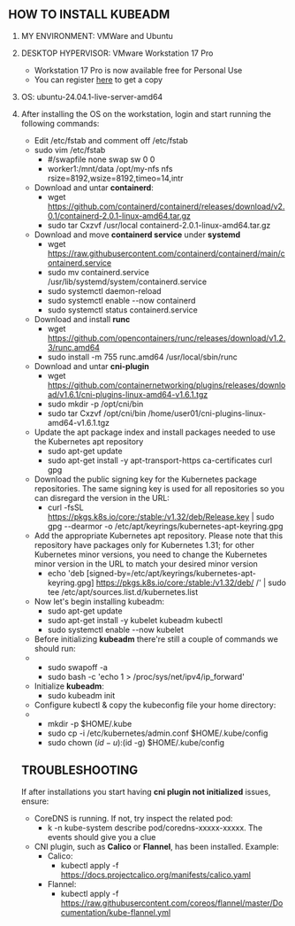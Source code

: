 ## HOW TO INSTALL KUBEADM

1. MY ENVIRONMENT: VMWare and Ubuntu 
2. DESKTOP HYPERVISOR: VMware Workstation 17 Pro
   - Workstation 17 Pro is now available free for Personal Use
   - You can register [here](https://profile.broadcom.com/web/registration) to get a copy
3. OS: ubuntu-24.04.1-live-server-amd64
4. After installing the OS on the workstation, login and start running the following commands:
   - Edit /etc/fstab and comment off /etc/fstab
   - sudo vim /etc/fstab
     - #/swapfile                               none            swap    sw              0       0
     - worker1:/mnt/data         /opt/my-nfs     nfs rsize=8192,wsize=8192,timeo=14,intr
   - Download and untar **containerd**:
     - wget https://github.com/containerd/containerd/releases/download/v2.0.1/containerd-2.0.1-linux-amd64.tar.gz
     - sudo tar Cxzvf /usr/local containerd-2.0.1-linux-amd64.tar.gz
   - Download and move **containerd service** under **systemd**
     - wget https://raw.githubusercontent.com/containerd/containerd/main/containerd.service
     - sudo mv containerd.service /usr/lib/systemd/system/containerd.service
     - sudo systemctl daemon-reload
     - sudo systemctl enable --now containerd
     - sudo systemctl status containerd.service
   - Download and install **runc**
     - wget https://github.com/opencontainers/runc/releases/download/v1.2.3/runc.amd64
     - sudo install -m 755 runc.amd64 /usr/local/sbin/runc
   - Download and untar **cni-plugin**
     - wget https://github.com/containernetworking/plugins/releases/download/v1.6.1/cni-plugins-linux-amd64-v1.6.1.tgz
     - sudo mkdir -p /opt/cni/bin
     - sudo tar Cxzvf /opt/cni/bin /home/user01/cni-plugins-linux-amd64-v1.6.1.tgz
   - Update the apt package index and install packages needed to use the Kubernetes apt repository
     - sudo apt-get update
     - sudo apt-get install -y apt-transport-https ca-certificates curl gpg
   - Download the public signing key for the Kubernetes package repositories. The same signing key is used for all repositories so you can disregard the version in the URL:
     - curl -fsSL https://pkgs.k8s.io/core:/stable:/v1.32/deb/Release.key | sudo gpg --dearmor -o /etc/apt/keyrings/kubernetes-apt-keyring.gpg
   - Add the appropriate Kubernetes apt repository. Please note that this repository have packages only for Kubernetes 1.31; for other Kubernetes minor versions, you need to change the Kubernetes minor version in the URL to match your desired minor version
     - echo 'deb [signed-by=/etc/apt/keyrings/kubernetes-apt-keyring.gpg] https://pkgs.k8s.io/core:/stable:/v1.32/deb/ /' | sudo tee /etc/apt/sources.list.d/kubernetes.list
   - Now let's begin installing kubeadm:
     - sudo apt-get update
     - sudo apt-get install -y kubelet kubeadm kubectl
     - sudo systemctl enable --now kubelet
   - Before initializing **kubeadm** there're still a couple of commands we should run:
   - - sudo swapoff -a
     - sudo bash -c 'echo 1 > /proc/sys/net/ipv4/ip_forward'
   - Initialize **kubeadm**:
     - sudo kubeadm init
   - Configure kubectl & copy the kubeconfig file your home directory:
   - - mkdir -p $HOME/.kube
     - sudo cp -i /etc/kubernetes/admin.conf $HOME/.kube/config
     - sudo chown $(id -u):$(id -g) $HOME/.kube/config
    
   ## TROUBLESHOOTING
   If after installations you start having **cni plugin not initialized** issues, ensure:

   - CoreDNS is running. If not, try inspect the related pod:
     - k -n kube-system describe pod/coredns-xxxxx-xxxxx. The events should give you a clue 
   - CNI plugin, such as **Calico** or **Flannel**, has been installed. Example:
     - Calico:
       - kubectl apply -f https://docs.projectcalico.org/manifests/calico.yaml
     - Flannel:
       - kubectl apply -f https://raw.githubusercontent.com/coreos/flannel/master/Documentation/kube-flannel.yml
   

